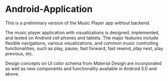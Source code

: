 # Android-Application

This is a preliminary version of the Music Player app without backend. 

The music player application with visualizations is designed, implemented, and tested on Android cell phones and tablets. The major features include flexible navigations, various visualizations, and common music controlling functionalities, such as play, pause, fast forward, fast rewind, play next, play previous, etc. 

Design concepts on UI color schema from Material Design are incorporated as well as new components and functionality available in Android 5.0 and above.

